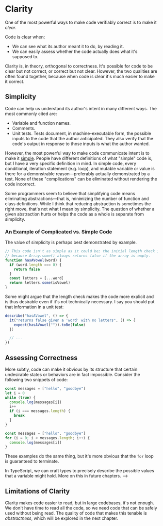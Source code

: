 # Clarity

One of the most powerful ways to make code verifiably correct is to make it *clear*.

Code is clear when:

- We can see what its author meant it to do, by reading it.
- We can easily assess whether the code actually does what it's supposed to.

Clarity is, in theory, orthogonal to correctness. It's possible for code to be clear but not correct, or correct but not clear. However, the two qualities are often found together, because when code is clear it's much easier to make it correct.

## Simplicity

Code can help us understand its author's intent in many different ways. The most commonly cited are:

- Variable and function names.
- Comments.
- Unit tests. Tests document, in machine-executable form, the possible inputs to the code that the author anticipated. They also verify that the code's output in response to those inputs is what the author wanted.

However, the most powerful way to make code communicate intent is to make it [simple](simplicity.html). People have different definitions of what "simple" code is, but I have a very specific definition in mind. In simple code, every conditional, iteration statement (e.g. loop), and mutable variable or value is there for a demonstrable reason—preferably actually demonstrated by a test. None of these "complications" can be eliminated without rendering the code incorrect.

Some programmers seem to believe that simplifying code means eliminating abstractions—that is, minimizing the number of function and class definitions. While I think that reducing abstraction is sometimes the right move, that's not what I mean by simplicity. The question of whether a given abstraction hurts or helps the code as a whole is separate from simplicity.

### An Example of Complicated vs. Simple Code

The value of simplicity is perhaps best demonstrated by example.

<!--

Suppose we are writing a program that needs to extract JSON-style quoted strings
from its input. These strings are enclosed in double quotes, and within the
string, double quote and backslash characters must be escaped by a preceding
backslash.

Here is some complicated JavaScript that finds the first such string given some input
text. Don't worry if you don't understand what it's doing. The point is, it's hard to
understand. It was a pain in the butt to write, too.

```js
function firstQuotedString(input) {
  const startIndex = input.indexOf('"')
  if (startIndex === -1) {
    return undefined
  }
  let scanIndex = startIndex
  let endIndex = 0
  while (endIndex !== -1) {
    endIndex = input.indexOf('"', scanIndex + 1)
    if (endIndex === -1) {
      return undefined
    }
    let backslashCount = 0
    for (let i = endIndex - 1; i > 0; i--) {
      if (input[i] === "\\") {
        backslashCount++
      } else {
        break;
      }
    }
    if (backslashCount % 2 === 0) {
      return input.slice(startIndex, endIndex + 1)
    } else {
      scanIndex = endIndex
    }
  }
}
```

Here is some simple code that does the same thing:

```js
function firstQuotedString(input) {
  return firstMatch(/"(\\.|[^\\"])*"/, input)
}

function firstMatch(regex, string) {
  return string.match(regex)?.[0]
}
```

Perhaps you think regular expressions are cheating. Here's a relatively
simple version that implements the same regex match logic by hand:

```js
function firstQuotedString(inputString) {
  const input = new Reader(inputString)
  let result = undefined
  
  let nextChar
  while (nextChar = input.read()) {
    if (result === undefined) {
      if (nextChar === '"') {
        result = '"'
      }
    } else {
      if (nextChar === '"') {
        return result + nextChar
      } else if (nextChar === "\\") {
        result += nextChar + input.read()
      } else {
        result += nextChar
      }
    }
  }
}

class Reader {
  constructor(input) {
    this.input = input
    this.nextIndex = 0
  }

  read() {
    return this.input[this.nextIndex++]
  }
}
```

### Objective Measures of Simplicity

How do I know that the last example above is simpler than the first? Well, I wrote both of them, and I know the first one was tougher to get right. Ease of understanding and debugging should be your ultimate goal when you strive for simplicity.

In cases where you're not sure which of two implementations is simpler, you can fall back on numeric metrics. These metrics aren't a perfect proxy for ease of understanding, but they can be useful—for instance, when convincing managers that simplicity is a real thing they should pay attention to.

Some metrics you should consider are:

- Cyclomatic complexity, which (informally speaking) counts the number of distinct paths that execution can take through a function.
- ABC (assignments, branches, conditionals) complexity



-->

```js
// This code isn't as simple as it could be; the initial length check is not needed
// because Array.some() always returns false if the array is empty.
function hasAVowel(word) {
  if (word.length === 0) {
    return false
  }
  const letters = [...word]
  return letters.some(isVowel)
}
```

Some might argue that the length check makes the code more explicit and is thus desirable even if it's not technically necessary. I say you should put that information in a unit test:

```js
describe("hasAVowel", () => {
  it("returns false given a 'word' with no letters", () => {
    expect(hasAVowel("")).toBe(false)
  })

  // ...
})
```

## Assessing Correctness



More subtly, code can make it obvious by its structure that certain undesirable states or behaviors are in fact impossible. Consider the following two snippets of code:

```js
const messages = ["hello", "goodbye"]
let i = 0
while (true) {
  console.log(messages[i])
  i++
  if (i === messages.length) {
    break
  }
}
```

```js
const messages = ["hello", "goodbye"]
for (i = 0; i < messages.length; i++) {
  console.log(messages[i])
}
```

These examples do the same thing, but it's more obvious that the `for` loop is guaranteed to terminate.

In TypeScript, we can craft types to precisely describe the possible values that a variable might hold. More on this in future chapters.
-->

## Limitations of Clarity

Clarity makes code easier to read, but in large codebases, it's not enough. We don't have time to read all the code, so we need code that can be safely used without being read. The quality of code that makes this tenable is _abstractness_, which will be explored in the next chapter.